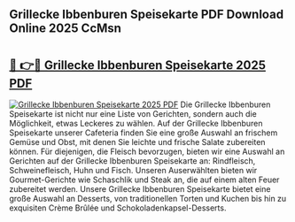 ## Grillecke Ibbenburen Speisekarte PDF Download Online 2025 CcMsn

# <h2><a href="http://gc77ld2.nevu.top/?p=Grillecke+Ibbenburen+Speisekarte">🔗 👉🔴 Grillecke Ibbenburen Speisekarte 2025 PDF</a></h2>

[![Grillecke Ibbenburen Speisekarte 2025 PDF](https://i.imgur.com/dBaPXMq.png)](http://gc77ld2.nevu.top/?p=Grillecke+Ibbenburen+Speisekarte)
Die Grillecke Ibbenburen Speisekarte ist nicht nur eine Liste von Gerichten, sondern auch die Möglichkeit, etwas Leckeres zu wählen. Auf der Grillecke Ibbenburen Speisekarte unserer Cafeteria finden Sie eine große Auswahl an frischem Gemüse und Obst, mit denen Sie leichte und frische Salate zubereiten können. Für diejenigen, die Fleisch bevorzugen, bieten wir eine Auswahl an Gerichten auf der Grillecke Ibbenburen Speisekarte an: Rindfleisch, Schweinefleisch, Huhn und Fisch. Unseren Auserwählten bieten wir Gourmet-Gerichte wie Schaschlik und Steak an, die auf einem alten Feuer zubereitet werden. Unsere Grillecke Ibbenburen Speisekarte bietet eine große Auswahl an Desserts, von traditionellen Torten und Kuchen bis hin zu exquisiten Crème Brûlée und Schokoladenkapsel-Desserts.
